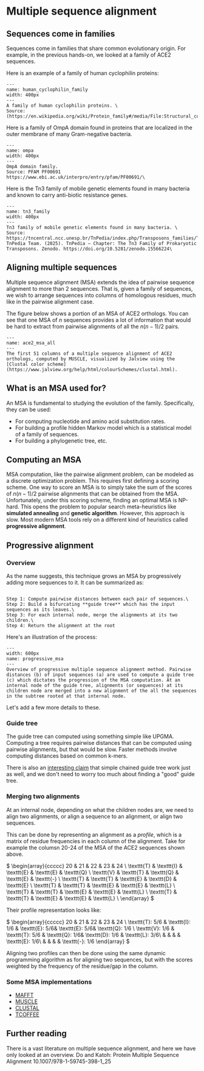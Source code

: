 # Multiple sequence alignment

## Sequences come in families
Sequences come in families that share common evolutionary origin.
For example, in the previous hands-on, we looked at a family of ACE2 sequences. 

Here is an example of a family of human cyclophilin proteins:
```{figure} ./images/human_cyclophilin_family.png
---
name: human_cyclophilin_family
width: 400px
---
A family of human cyclophilin proteins. \
Source: (https://en.wikipedia.org/wiki/Protein_family#/media/File:Structural_coverage_of_the_human_cyclophilin_family.png).
```

Here is a family of OmpA domain found in proteins that are localized in the outer membrane of many Gram-negative bacteria.
```{figure} ./images/ompa_domain.png
---
name: ompa
width: 400px
---
OmpA domain family.
Source: PFAM PF00691 https://www.ebi.ac.uk/interpro/entry/pfam/PF00691/\
```


Here is the Tn3 family of mobile genetic elements found in many bacteria and known to carry anti-biotic resistance genes.

```{figure} ./images/tn3_family.png
---
name: tn3_family
width: 400px
---
Tn3 family of mobile genetic elements found in many bacteria. \
Source: https://tncentral.ncc.unesp.br/TnPedia/index.php/Transposons_families/Tn3_family.\
TnPedia Team. (2025). TnPedia – Chapter: The Tn3 Family of Prokaryotic Transposons. Zenodo. https://doi.org/10.5281/zenodo.15566224\
```



## Aligning multiple sequences
Multiple sequence alignment (MSA) extends the idea of pairwise sequence alignment to more than 2 sequences. 
That is, given a family of sequences, we wish to arrange sequences into columns of homologous residues, much like in the pairwise alignment case.

The figure below shows a portion of an MSA of ACE2 orthologs. You can see that one MSA of $n$ sequences provides a lot of information that would be hard to extract from pairwise alignments of all the $n(n-1)/2$ pairs.


```{figure} ./images/ace2_msa_1-51.svg
---
name: ace2_msa_all
---
The first 51 columns of a multiple sequence alignment of ACE2 orthologs, computed by MUSCLE, visualized by Jalview using the [Clustal color scheme](https://www.jalview.org/help/html/colourSchemes/clustal.html).
```

## What is an MSA used for?
An MSA is fundamental to studying the evolution of the family.
Specifically, they can be used:

- For computing nucleotide and amino acid substitution rates.
- For building a profile hidden Markov model which is a statistical model of a family of sequences.
- For building a phylogenetic tree, etc.



## Computing an MSA
MSA computation, like the pairwise alignment problem, can be modeled as a discrete optimization problem.
This requires first defining a scoring scheme. One way to score an MSA is to simply take the sum of the scores of $n(n-1)/2$ pairwise alignments that can be obtained from the MSA. Unfortunately, under this scoring scheme, finding an optimal MSA is NP-hard. This opens the problem to popular search meta-heuristics like **simulated annealing** and **genetic algorithm**. However, this approach is slow. Most modern MSA tools rely on a different kind of heuristics called **progressive alignment**.


## Progressive alignment 
### Overview
As the name suggests, this technique grows an MSA by progressively adding more sequences to it.
It can be summarized as:
````{card} Progressive alignment 

Step 1: Compute pairwise distances between each pair of sequences.\
Step 2: Build a bifurcating **guide tree** which has the input sequences as its leaves.\
Step 3: For each internal node, merge the alignments at its two children.\
Step 4: Return the alignment at the root
````

Here's an illustration of the process: 

```{figure} ./images/progressive_msa.png
---
width: 600px
name: progressive_msa
---
Overview of progressive multiple sequence alignment method. Pairwise distances (b) of input sequences (a) are used to compute a guide tree (c) which dictates the progression of the MSA computation. At an internal node of the guide tree, alignments (or sequences) at its children node are merged into a new alignment of the all the sequences in the subtree rooted at that internal node.
```

Let's add a few more details to these. 

### Guide tree

The guide tree can computed using something simple like UPGMA.
Computing a tree requires pairwise distances that can be computed using pairwise alignments, but that would be slow.
Faster methods involve computing distances based on common k-mers.

There is also an [interesting claim](https://www.pnas.org/doi/10.1073/pnas.1405628111) that simple chained guide tree work just as well, and we don't need to worry too much about finding a "good" guide tree. 

### Merging two alignments
At an internal node, depending on what the children nodes are, we need to align two alignments, or align a sequence to an alignment, or align two sequences. 

This can be done by representing an alignment as a *profile*, which is a matrix of residue frequencies in each column of the alignment. 
Take for example the columsn 20-24 of the MSA of the ACE2 sequences shown above.

$
\begin{array}{ccccc} 
  20         & 21         & 22         &  23        & 24        \\
  \texttt{T} & \texttt{I} & \texttt{E} & \texttt{E} & \texttt{Q} \\
  \texttt{V} & \texttt{T} & \texttt{Q} & \texttt{E} & \texttt{-} \\
  \texttt{T} & \texttt{T} & \texttt{E} & \texttt{D} & \texttt{E} \\
  \texttt{T} & \texttt{T} & \texttt{E} & \texttt{E} & \texttt{L} \\
  \texttt{T} & \texttt{T} & \texttt{E} & \texttt{E} & \texttt{L} \\
  \texttt{T} & \texttt{T} & \texttt{E} & \texttt{E} & \texttt{L} \\
\end{array}
$

Their profile representation looks like:

$
\begin{array}{ccccc} 
  20             & 21             & 22             &  23            & 24              \\
  \texttt{T}: 5/6 & \texttt{I}: 1/6 & \texttt{E}: 5/6& \texttt{E}: 5/6& \texttt{Q}: 1/6 \\
  \texttt{V}: 1/6 & \texttt{T}: 5/6 & \texttt{Q}: 1/6& \texttt{D}: 1/6 & \texttt{L}: 3/6\\
                 &                &                &                & \texttt{E}: 1/6\\
                 &                &                &                & \texttt{-}: 1/6
\end{array}
$

Aligning two profiles can then be done using the same dynamic programming algorithm as for aligning two sequences, but with the scores weighted by the frequency of the residue/gap in the column.


### Some MSA implementations

- [MAFFT](https://mafft.cbrc.jp/alignment/server/index.html)
- [MUSCLE](https://www.drive5.com/muscle/)
- [CLUSTAL](http://www.clustal.org/)
- [TCOFFEE](https://tcoffee.crg.eu/apps/tcoffee/index.html)

## Further reading
There is a vast literature on multiple sequence alignment, and here we have only looked at an overview. 
Do and Katoh: Protein Multiple Sequence Alignment 10.1007/978-1-59745-398-1_25